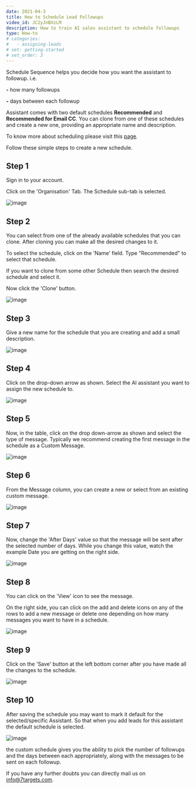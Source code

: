 ```yaml
---
date: 2021-04-3
title: How to Schedule Lead Followups
video_id: JC2yJnBXzLM
description: How to train AI sales assistant to schedule followups 
type: How-to
# categories:
#   - assigning-leads
# set: getting-started
# set_order: 3
---
```

Schedule Sequence helps you decide how you want the assistant to followup. i.e.

**-** how many followups

**-** days between each followup

Assistant comes with two default schedules **Recommended** and **Recommended for Email CC**. You can clone from one of these schedules and create a new one, providing an appropriate name and description.

To know more about scheduling please visit this [page](https://help.7targets.ai/manage-org/organization-schedule/).

Follow these simple steps to create a new schedule.

## Step 1

Sign in to your account.

Click on the 'Organisation' Tab. The Schedule sub-tab is selected.

![image](../images/mail-schedule-1.png)

## Step 2

You can select from one of the already available schedules that you can clone.
After cloning you can make all the desired changes to it.

To select the schedule, click on the 'Name' field. Type "Recommended" to select that schedule. 

If you want to clone from some other Schedule then search the desired schedule and select it.

Now click the 'Clone' button.


![image](../images/mail-schedule-2.png)

## Step 3

Give a new name for the schedule that you are creating and add a small description.

![image](../images/mail-schedule-3.png)

## Step 4

Click on the drop-down arrow as shown. Select the AI assistant you want to assign the new schedule to.

![image](../images/mail-schedule-4.png)


## Step 5

Now, in the table, click on the drop down-arrow as shown and select the type of message. Typically we recommend creating the first message in the schedule as a Custom Message.

![image](../images/mail-schedule-5.png)

## Step 6

From the Message column, you can create a new or select from an existing custom message.

![image](../images/mail-schedule-6.png)

## Step 7

Now, change the 'After Days' value so that the message will be sent after the selected number of days. While you change this value, watch the example Date you are getting on the right side.

![image](../images/mail-schedule-7.png)

## Step 8

You can click on the 'View' icon to see the message.

On the right side, you can click on the add and delete icons on any of the rows to add a new message or delete one depending on how many messages you want to have in a schedule. 


![image](../images/mail-schedule-8.png)


## Step 9

Click on the 'Save' button at the left bottom corner after you have made all the changes to the schedule. 

![image](../images/mail-schedule-10.png)

## Step 10

After saving the schedule you may want to mark it default for the selected/specific Assistant. So that when you add leads for this assistant the default schedule is selected.

![image](../images/mail-schedule-9.png)


the custom schedule gives you the ability to pick the number of followups and the days between each appropriately, along with the messages to be sent on each followup.

If you have any further doubts you can directly mail us on info@7targets.com.